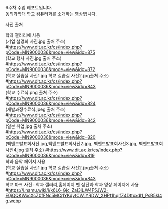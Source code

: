 6주차 수업 레포트입니다.<br>
동의과학대 학교 컴퓨터과를 소개하는 영상입니다.<br>




사진 출처 

학과 갤러리에 사용 <br>
(기업 설명회 사진.jpg 출처 주소) <br>
#https://www.dit.ac.kr/cs/index.php?pCode=MN9000036&mode=view&idx=875 <br>
(학교 행사 사진.jpg 출처 주소) <br>
#https://www.dit.ac.kr/cs/index.php?pCode=MN9000036&mode=view&idx=872 <br>
(학교 실습실 사진1.jpg  학교 실습실 사진2.jpg출처 주소) <br>
#https://www.dit.ac.kr/cs/index.php?pCode=MN9000036&mode=view&idx=843 <br>
(학교 수료식.png 출처 주소) <br>
#https://www.dit.ac.kr/cs/index.php?pCode=MN9000036&mode=view&idx=824 <br>
(개발과정수료식.jpeg 출처 주소) <br>
#https://www.dit.ac.kr/cs/index.php?pCode=MN9000036&mode=view&idx=842 <br>
(일본 취업.jpg 출처 주소) <br>
#https://www.dit.ac.kr/cs/index.php?pCode=MN9000036&mode=view&idx=820 <br>
(백앤드발표회사진.jpg,백앤드발표회사진2.jpg, 백앤드발표회사진3.jpg, 백앤드발표회사진4.jpg  출처 주소)
#https://www.dit.ac.kr/cs/index.php?pCode=MN9000036&mode=view&idx=819 <br>
학과 음악 페이지 사용 <br>
(학교 실습실 사진1.jpg  학교 실습실 사진2.jpg출처 주소)<br>
#https://www.dit.ac.kr/cs/index.php?pCode=MN9000036&mode=view&idx=843 <br>
학교 마크 사진 : 학과 갤러리,홈페이지 맨 상단과 학과 영상 페이지에 사용 <br>
#https://i.namu.wiki/i/x6L6-Gjc_ZaI3iLW4F5JW2-E0jQQKWxcXcZ0fFNc5MCj1YKdytCWlYRDW_XHPf1hqifZ4DttxxdI1_PsB5kl4g.webp <br>
